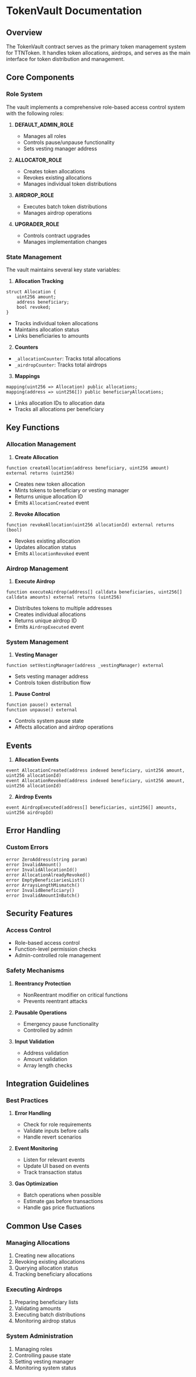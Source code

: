 # TokenVault Documentation

## Overview
The TokenVault contract serves as the primary token management system for TTNToken. It handles token allocations, airdrops, and serves as the main interface for token distribution and management.

## Core Components

### Role System
The vault implements a comprehensive role-based access control system with the following roles:

1. **DEFAULT_ADMIN_ROLE**
   - Manages all roles
   - Controls pause/unpause functionality
   - Sets vesting manager address

2. **ALLOCATOR_ROLE**
   - Creates token allocations
   - Revokes existing allocations
   - Manages individual token distributions

3. **AIRDROP_ROLE**
   - Executes batch token distributions
   - Manages airdrop operations

4. **UPGRADER_ROLE**
   - Controls contract upgrades
   - Manages implementation changes

### State Management
The vault maintains several key state variables:

1. **Allocation Tracking**
```solidity
struct Allocation {
    uint256 amount;
    address beneficiary;
    bool revoked;
}
```
- Tracks individual token allocations
- Maintains allocation status
- Links beneficiaries to amounts

2. **Counters**
- `_allocationCounter`: Tracks total allocations
- `_airdropCounter`: Tracks total airdrops

3. **Mappings**
```solidity
mapping(uint256 => Allocation) public allocations;
mapping(address => uint256[]) public beneficiaryAllocations;
```
- Links allocation IDs to allocation data
- Tracks all allocations per beneficiary

## Key Functions

### Allocation Management

1. **Create Allocation**
```solidity
function createAllocation(address beneficiary, uint256 amount) external returns (uint256)
```
- Creates new token allocation
- Mints tokens to beneficiary or vesting manager
- Returns unique allocation ID
- Emits `AllocationCreated` event

2. **Revoke Allocation**
```solidity
function revokeAllocation(uint256 allocationId) external returns (bool)
```
- Revokes existing allocation
- Updates allocation status
- Emits `AllocationRevoked` event

### Airdrop Management

1. **Execute Airdrop**
```solidity
function executeAirdrop(address[] calldata beneficiaries, uint256[] calldata amounts) external returns (uint256)
```
- Distributes tokens to multiple addresses
- Creates individual allocations
- Returns unique airdrop ID
- Emits `AirdropExecuted` event

### System Management

1. **Vesting Manager**
```solidity
function setVestingManager(address _vestingManager) external
```
- Sets vesting manager address
- Controls token distribution flow


1. **Pause Control**
```solidity
function pause() external
function unpause() external
```
- Controls system pause state
- Affects allocation and airdrop operations

## Events

1. **Allocation Events**
```solidity
event AllocationCreated(address indexed beneficiary, uint256 amount, uint256 allocationId)
event AllocationRevoked(address indexed beneficiary, uint256 amount, uint256 allocationId)
```

2. **Airdrop Events**
```solidity
event AirdropExecuted(address[] beneficiaries, uint256[] amounts, uint256 airdropId)
```



## Error Handling

### Custom Errors
```solidity
error ZeroAddress(string param)
error InvalidAmount()
error InvalidAllocationId()
error AllocationAlreadyRevoked()
error EmptyBeneficiariesList()
error ArraysLengthMismatch()
error InvalidBeneficiary()
error InvalidAmountInBatch()
```

## Security Features

### Access Control
- Role-based access control
- Function-level permission checks
- Admin-controlled role management

### Safety Mechanisms
1. **Reentrancy Protection**
   - NonReentrant modifier on critical functions
   - Prevents reentrant attacks

2. **Pausable Operations**
   - Emergency pause functionality
   - Controlled by admin

3. **Input Validation**
   - Address validation
   - Amount validation
   - Array length checks

## Integration Guidelines

### Best Practices

1. **Error Handling**
   - Check for role requirements
   - Validate inputs before calls
   - Handle revert scenarios

2. **Event Monitoring**
   - Listen for relevant events
   - Update UI based on events
   - Track transaction status

3. **Gas Optimization**
   - Batch operations when possible
   - Estimate gas before transactions
   - Handle gas price fluctuations

## Common Use Cases

### Managing Allocations
1. Creating new allocations
2. Revoking existing allocations
3. Querying allocation status
4. Tracking beneficiary allocations

### Executing Airdrops
1. Preparing beneficiary lists
2. Validating amounts
3. Executing batch distributions
4. Monitoring airdrop status

### System Administration
1. Managing roles
2. Controlling pause state
3. Setting vesting manager
4. Monitoring system status

